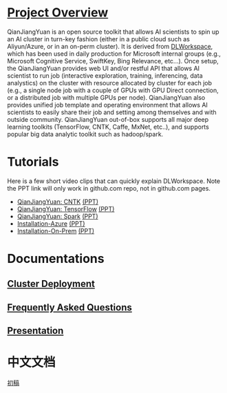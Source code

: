 # [](#header-1)[Project Overview](docs/index.md)

QianJiangYuan is an open source toolkit that allows AI scientists to spin up an AI cluster in turn-key fashion (either in a public cloud such as Aliyun/Azure, or in an on-perm cluster). It is derived from [DLWorkspace](https://github.com/microsoft/DLWorkspace), which has been used in daily production for Microsoft internal groups (e.g., Microsoft Cognitive Service, SwiftKey, Bing Relevance, etc...).
Once setup, the QianJiangYuan provides web UI and/or restful API that allows AI scientist to run job (interactive exploration, training, inferencing, data analystics)
on the cluster with resource allocated by cluster for each job (e.g., a single node job with a couple of GPUs with GPU Direct connection, or a distributed job with multiple GPUs per node). QianJiangYuan also provides
unified job template and operating environment that allows AI scientists to easily share their job and setting among themselves and with outside community. QianJiangYuan out-of-box supports all major deep learning toolkits (TensorFlow, CNTK, Caffe, MxNet, etc..), and supports popular big data analytic toolkit such as hadoop/spark. 

# [](#header-2)Tutorials

Here is a few short video clips that can quickly explain DLWorkspace. Note the PPT link will only work in github.com repo, not in github.com pages. 

* [QianJiangYuan: CNTK](https://youtu.be/3O0uwUwPRho) [(PPT)](docs/Presentation/Video/Running-CNTK.pptx)
* [QianJiangYuan: TensorFlow](https://youtu.be/Xa7exVurUmE) [(PPT)](docs/Presentation/Video/Running-TensorFlow.pptx)
* [QianJiangYuan: Spark](https://youtu.be/9kV9_w-eQYY) [(PPT)](docs/Presentation/Video/Running-Spark.pptx)
* [Installation-Azure](https://youtu.be/inDcl85-TRw) [(PPT)](docs/Presentation/Video/Installation-Azure.pptx)
* [Installation-On-Prem](https://youtu.be/T_00DrSxl70) [(PPT)](docs/Presentation/Video/Installation-On-Prem.pptx)

# [](#header-3)Documentations

## [Cluster Deployment](docs/deployment/Readme.md)

## [Frequently Asked Questions](docs/KnownIssues/Readme.md)

## [Presentation](docs/Presentation/1707/Readme.md)

# 中文文档
[初稿](https://qianjiangyuan.github.io/)